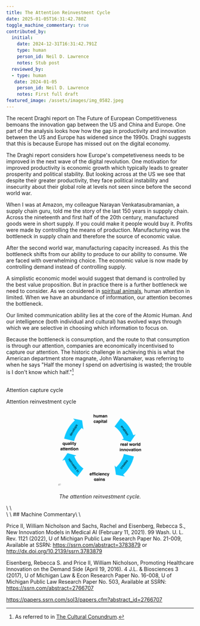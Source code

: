 ```yaml
---
title: The Attention Reinvestment Cycle
date: 2025-01-05T16:31:42.780Z
toggle_machine_commentary: true
contributed_by:
  initial:
    date: 2024-12-31T16:31:42.791Z
    type: human
    person_id: Neil D. Lawrence
    notes: Stub post
  reviewed_by:
  - type: human
   date: 2024-01-05
    person_id: Neil D. Lawrence
    notes: First full draft
featured_image: /assets/images/img_0582.jpeg
---
```


The recent Draghi report on The Future of European Competitiveness bemoans the innovation gap between the US and China and Europe. One part of the analysis looks how how the gap in productivity and innovation between the US and Europe has widened since the 1990s. Draghi suggests that this is because Europe has missed out on the digital economy.

The Draghi report considers how Europe's competetiveness needs to be improved in the next wave of the digital revolution. One motivation for improved productivity is economic growth which typically leads to greater prosperity and political stability. But looking across at the US we see that despite their greater productivity, they face political instability and insecurity about their global role at levels not seen since before the second world war.  

When I was at Amazon, my colleague Narayan Venkatasubramanian, a supply chain guru, told me the story of the last 150 years in suppply chain. Across the nineteenth and first half of the 20th century, manufactured goods were in short supply. If you could make it people would buy it. Profits were made by controlling the means of production. Manufacturing was the bottleneck in supply chain and therefore the source of economic value.

After the second world war, manufacturing capacity increased. As this the bottleneck shifts from our ability to produce to our ability to consume. We are faced with overwhelming choice. The economic value is now made by controlling demand instead of controlling supply.

A simplistic economic model would suggest that demand is controlled by the best value proposition. But in practice there is a further bottleneck we need to consider. As we considered in [spiritual animals](/reflections/spiritual-animals), human attention in limited. When we have an abundance of information, our attention becomes the bottleneck. 

Our limited communication ability lies at the core of the Atomic Human. And our intelligence (both individual and cultural) has evolved ways through which we are selective in choosing which information to focus on. 

Because the bottleneck is consumption, and the route to that consumption is through our attention, companies are economically incentivised to capture our attention. The historic challenge in achieving this is what the American department store magnate, John Wanamaker, was referring to when he says "Half the money I spend on advertising is wasted; the trouble is I don't know which half."[^1]

[^1]: As referred to in [The Cultural Conundrum](/reflections/the-cultural-conundrum).


\
Attention capture cycle

Attention reinvestment cycle

<center>

<img src="/assets/images/img_0582.jpeg" width="50%">\
\
<i>The attention reinvestment cycle.</i>

</center>\
\
<div class="machine-commentary" markdown=1>\
\
## Machine Commentary\
\
</div>



Price II, William Nicholson and Sachs, Rachel and Eisenberg, Rebecca S., New Innovation Models in Medical AI (February 11, 2021). 99 Wash. U. L. Rev. 1121 (2022), U of Michigan Public Law Research Paper No. 21-009, Available at SSRN: https://ssrn.com/abstract=3783879 or http://dx.doi.org/10.2139/ssrn.3783879


Eisenberg, Rebecca S. and Price II, William Nicholson, Promoting Healthcare Innovation on the Demand Side (April 19, 2016). 4 J.L. & Biosciences 3 (2017), U of Michigan Law & Econ Research Paper No. 16-008, U of Michigan Public Law Research Paper No. 503, Available at SSRN: https://ssrn.com/abstract=2766707


https://papers.ssrn.com/sol3/papers.cfm?abstract_id=2766707
